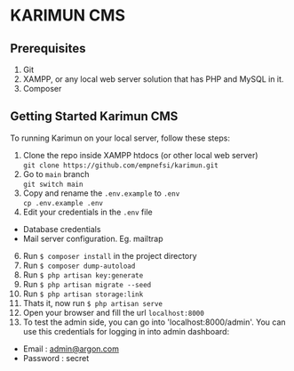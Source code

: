 # KARIMUN CMS

## Prerequisites

1. Git
2. XAMPP, or any local web server solution that has PHP and MySQL in it.
3. Composer

## Getting Started Karimun CMS

To running Karimun on your local server, follow these steps:
1. Clone the repo inside XAMPP htdocs (or other local web server) <br/>`git clone https://github.com/empnefsi/karimun.git`
2. Go to `main` branch <br/>`git switch main`
4. Copy and rename the `.env.example` to `.env`<br/>`cp .env.example .env`
5. Edit your credentials in the `.env` file
- Database credentials
- Mail server configuration. Eg. mailtrap
6. Run `$ composer install` in the project directory
7. Run `$ composer dump-autoload`
8. Run `$ php artisan key:generate`
9. Run `$ php artisan migrate --seed`
10. Run `$ php artisan storage:link`
11. Thats it, now run `$ php artisan serve`
12. Open your browser and fill the url `localhost:8000`
13. To test the admin side, you can go into 'localhost:8000/admin'. You can use this credentials for logging in into admin dashboard:
* Email : admin@argon.com
* Password : secret
